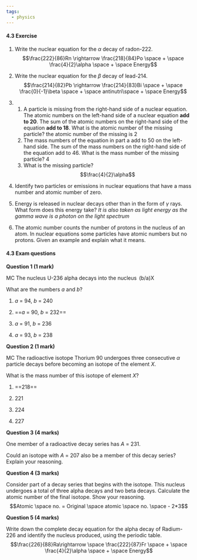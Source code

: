 ```yaml
---
tags:
  - physics
---
```

#### 4.3 Exercise

1. Write the nuclear equation for the _α_ decay of radon-222.
    $$\frac{222}{86}Rn \rightarrow \frac{218}{84}Po \space + \space \frac{4}{2}\alpha  \space + \space Energy$$
2. Write the nuclear equation for the _β_ decay of lead-214.
	$$\frac{214}{82}Pb \rightarrow \frac{214}{83}Bi \space + \space \frac{0}{-1}\beta \space + \space antinutri\space + \space Energy$$
    
3. 1. A particle is missing from the right-hand side of a nuclear equation. The atomic numbers on the left-hand side of a nuclear equation **add to 20**. The sum of the atomic numbers on the right-hand side of the equation **add to 18**. What is the atomic number of the missing particle?
        the atomic number of the missing is 2
    2. The mass numbers of the equation in part a add to 50 on the left-hand side. The sum of the mass numbers on the right-hand side of the equation add to 46. What is the mass number of the missing particle?
        4
    3. What is the missing particle?
    $$\frac{4}{2}\alpha$$
4. Identify two particles or emissions in nuclear equations that have a mass number and atomic number of zero.
    
5. Energy is released in nuclear decays other than in the form of _γ_ rays. What form does this energy take?
    *It is also taken as light energy as the gamma wave is a photon on the light spectrum*
6. The atomic number counts the number of protons in the nucleus of an atom. In nuclear equations some particles have atomic numbers but no protons. Given an example and explain what it means.
    

#### 4.3 Exam questions

**[](https://content2.learnon.com.au/embedded-searchlight?&isbn=9781119887843&assetid=tlvd-4075)Question 1 (1 mark)**

MC The nucleus U-236 alpha decays into the nucleus  (b/a)X



What are the numbers _a_ and _b_?

1. _a_ = 94, _b_ = 240
    
2. ==_a_ = 90, _b_ = 232==
    
3. _a_ = 91, _b_ = 236
    
4. _a_ = 93, _b_ = 238
    

**[](https://content2.learnon.com.au/embedded-searchlight?&isbn=9781119887843&assetid=tlvd-4076)Question 2 (1 mark)**

MC The radioactive isotope Thorium 90 undergoes three consecutive _α_ particle decays before becoming an isotope of the element _X_. 

What is the mass number of this isotope of element _X_?

1. ==218==
    
2. 221
    
3. 224
    
4. 227
    

**[](https://content2.learnon.com.au/embedded-searchlight?&isbn=9781119887843&assetid=tlvd-4077)Question 3 (4 marks)**

One member of a radioactive decay series has _A_ = 231.

Could an isotope with _A_ = 207 also be a member of this decay series? Explain your reasoning.

**[](https://content2.learnon.com.au/embedded-searchlight?&isbn=9781119887843&assetid=tlvd-4078)Question 4 (3 marks)**

Consider part of a decay series that begins with the isotope. This nucleus undergoes a total of three alpha decays and two beta decays. Calculate the atomic number of the final isotope. Show your reasoning.
$$Atomic \space no. = Original \space atomic \space no. \space - 2*3$$

**[](https://content2.learnon.com.au/embedded-searchlight?&isbn=9781119887843&assetid=tlvd-4079)Question 5 (4 marks)**

Write down the complete decay equation for the alpha decay of Radium-226 and identify the nucleus produced, using the periodic table. 
$$\frac{226}{88}Ra\rightarrow \space \frac{222}{87}Fr \space + \space \frac{4}{2}\alpha \space + \space Energy$$